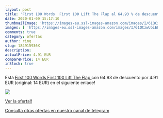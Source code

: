 ```yaml
---
layout: post
title: 'First 100 Words  First 100 Lift The Flap al 64.93 % de descuento'
date: 2020-01-09 15:17:10
thumbnailImage: 'https://images-eu.ssl-images-amazon.com/images/I/61QCzwUbiEL._SL200_.jpg'
images: [ 'https://images-eu.ssl-images-amazon.com/images/I/61QCzwUbiEL._SL200_.jpg' ]
comments: true
category: ofertas
author: ring
slug: 184915936X
description:
actualPrice: 4.91 EUR
comparePrice: 14 EUR
inStock: true
---
```


Está [First 100 Words  First 100 Lift The Flap ](https://www.amazon.com/dp/184915936X/?tag=redken08-20) con 64.93 de descuento por 4.91 EUR (original: 14 EUR) en el siguiente enlace!

[![](https://images-eu.ssl-images-amazon.com/images/I/61QCzwUbiEL._SL200_.jpg)](https://www.amazon.com/dp/184915936X/?tag=redken08-20)

[Ver la oferta!!](https://www.amazon.com/dp/184915936X/?tag=redken08-20)

[Consulta otras ofertas en nuestro canal de telegram](https://t.me/s/ofertas25)
